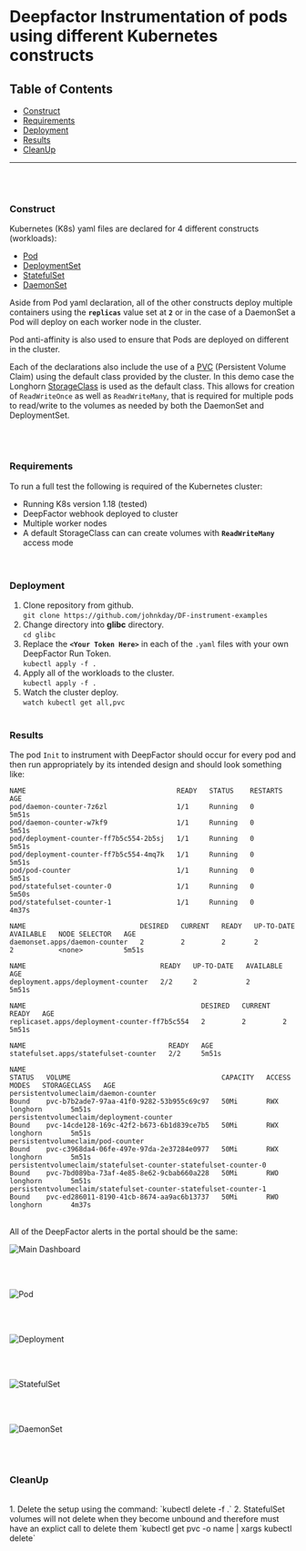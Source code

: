 # Deepfactor Instrumentation of pods using different Kubernetes constructs

## Table of Contents
* [Construct](#Construct)
* [Requirements](#Requirements)
* [Deployment](#Deployment)
* [Results](#Results)
* [CleanUp](#CleanUp)
-------------------------------
<br><br>

### Construct
Kubernetes (K8s) yaml files are declared for 4 different constructs (workloads):
* [Pod](https://kubernetes.io/docs/concepts/workloads/pods/)
* [DeploymentSet](https://kubernetes.io/docs/concepts/workloads/controllers/deployment/)
* [StatefulSet](https://kubernetes.io/docs/concepts/workloads/controllers/statefulset/)
* [DaemonSet](https://kubernetes.io/docs/concepts/workloads/controllers/daemonset/)  

Aside from Pod yaml declaration, all of the other constructs deploy multiple
containers using the **`replicas`** value set at **`2`** or in the case of a DaemonSet 
a Pod will deploy on each worker node in the cluster.

Pod anti-affinity is also used to ensure that Pods are deployed on different
in the cluster.

Each of the declarations also include the use of a [PVC](https://kubernetes.io/docs/concepts/storage/persistent-volumes/#persistentvolumeclaims) (Persistent Volume Claim) using the
default class provided by the cluster. In this demo case the Longhorn [StorageClass](https://kubernetes.io/docs/concepts/storage/storage-classes/) is used as the default
class. This allows for creation of `ReadWriteOnce` as well as `ReadWriteMany`,
that is required for multiple pods to read/write to the volumes as needed by both
the DaemonSet and DeploymentSet.  
  
<br><br>  

### Requirements
To run a full test the following is required of the Kubernetes cluster:
* Running K8s version 1.18 (tested)
* DeepFactor webhook deployed to cluster
* Multiple worker nodes
* A default StorageClass can can create volumes with **`ReadWriteMany`** access
mode  
<br><br>

### Deployment

1. Clone repository from github.  
`git clone https://github.com/johnkday/DF-instrument-examples`
2. Change directory into **glibc** directory.   
`cd glibc`
3. Replace the **`<Your Token Here>`** in each of the `.yaml` files with
your own DeepFactor Run Token.  
`kubectl apply -f .`
4. Apply all of the workloads to the cluster.  
`kubectl apply -f .`
5. Watch the cluster deploy.  
`watch kubectl get all,pvc`
<br><br>

### Results
The pod `Init` to instrument with DeepFactor should occur for every pod and then
run appropriately by its intended design and should look something like:
<br>
```
NAME                                     READY   STATUS    RESTARTS   AGE
pod/daemon-counter-7z6zl                 1/1     Running   0          5m51s
pod/daemon-counter-w7kf9                 1/1     Running   0          5m51s
pod/deployment-counter-ff7b5c554-2b5sj   1/1     Running   0          5m51s
pod/deployment-counter-ff7b5c554-4mq7k   1/1     Running   0          5m51s
pod/pod-counter                          1/1     Running   0          5m51s
pod/statefulset-counter-0                1/1     Running   0          5m50s
pod/statefulset-counter-1                1/1     Running   0          4m37s

NAME                            DESIRED   CURRENT   READY   UP-TO-DATE   AVAILABLE   NODE SELECTOR   AGE
daemonset.apps/daemon-counter   2         2         2       2            2           <none>          5m51s

NAME                                 READY   UP-TO-DATE   AVAILABLE   AGE
deployment.apps/deployment-counter   2/2     2            2           5m51s

NAME                                           DESIRED   CURRENT   READY   AGE
replicaset.apps/deployment-counter-ff7b5c554   2         2         2       5m51s

NAME                                   READY   AGE
statefulset.apps/statefulset-counter   2/2     5m51s

NAME                                                              STATUS   VOLUME                                     CAPACITY   ACCESS MODES   STORAGECLASS   AGE
persistentvolumeclaim/daemon-counter                              Bound    pvc-b7b2ade7-97aa-41f0-9282-53b955c69c97   50Mi       RWX            longhorn       5m51s
persistentvolumeclaim/deployment-counter                          Bound    pvc-14cde128-169c-42f2-b673-6b1d839ce7b5   50Mi       RWX            longhorn       5m51s
persistentvolumeclaim/pod-counter                                 Bound    pvc-c3968da4-06fe-497e-97da-2e37284e0977   50Mi       RWX            longhorn       5m51s
persistentvolumeclaim/statefulset-counter-statefulset-counter-0   Bound    pvc-7bd089ba-73af-4e85-8e62-9cbab660a228   50Mi       RWO            longhorn       5m51s
persistentvolumeclaim/statefulset-counter-statefulset-counter-1   Bound    pvc-ed286011-8190-41cb-8674-aa9ac6b13737   50Mi       RWO            longhorn       4m37s
```
<br>
All of the DeepFactor alerts in the portal should be the same:

![Main Dashboard](images/DeepFactorK8sYAMLs.png "Main Dashboard")

<br><br>

![Pod](images/DeepFactorK8sYAMLs-Pod.png "Pod")

<br><br>

![Deployment](images/DeepFactorK8sYAMLs-Deployment.png "Deployment")

<br><br>

![StatefulSet](images/DeepFactorK8sYAMLs-StatefulSet.png "StatefulSet")

<br><br>

![DaemonSet](images/DeepFactorK8sYAMLs-DaemonSet.png)

<br><br>

### CleanUp
<br>
1. Delete the setup using the command:  
`kubectl delete -f .`
2. StatefulSet volumes will not delete when they become unbound and therefore
must have an explict call to delete them
`kubectl get pvc -o name | xargs kubectl delete`
